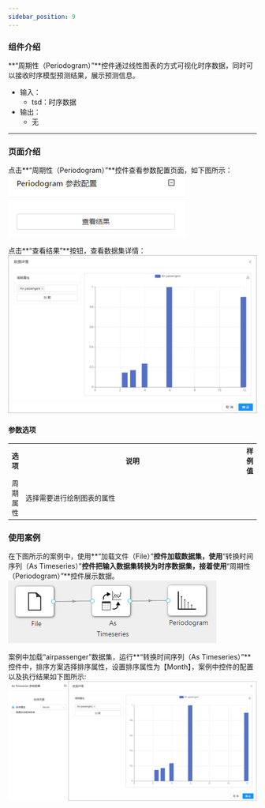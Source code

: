 ```yaml
---
sidebar_position: 9
---
```

### 组件介绍
**“周期性（Periodogram）”**控件通过线性图表的方式可视化时序数据，同时可以接收时序模型预测结果，展示预测信息。

- 输入：
  - tsd：时序数据
- 输出：
  - 无

<hr/>


### 页面介绍
点击**“周期性（Periodogram）”**控件查看参数配置页面，如下图所示：  
[ ![](/img/aistudio/visualize/periodogram/param.png) ](/img/aistudio/visualize/periodogram/param.png)

点击**“查看结果”**按钮，查看数据集详情：  
[ ![](/img/aistudio/visualize/periodogram/visualization.png) ](/img/aistudio/visualize/periodogram/visualization.png)

#### 参数选项
<table>
  <tr>
    <th>选项</th>
    <th width="650">说明</th>
    <th>样例值</th>
  </tr>
  <tr>
      <td>周期属性</td> 
      <td>
      选择需要进行绘制图表的属性
      </td> 
      <td></td>
  </tr>
</table>

### 使用案例
在下图所示的案例中，使用**“加载文件（File）”**控件加载数据集，使用**“转换时间序列（As Timeseries）”**控件把输入数据集转换为时序数据集，接着使用**“周期性（Periodogram）”**控件展示数据。  
[ ![](/img/aistudio/visualize/periodogram/workflow.png) ](/img/aistudio/visualize/periodogram/workflow.png)

案例中加载“airpassenger”数据集，运行**“转换时间序列（As Timeseries）”**控件中，排序方案选择排序属性，设置排序属性为【Month】，案例中控件的配置以及执行结果如下图所示:
[![](/img/aistudio/visualize/periodogram/workflow-result.png)](/img/aistudio/visualize/periodogram/workflow-result.png)